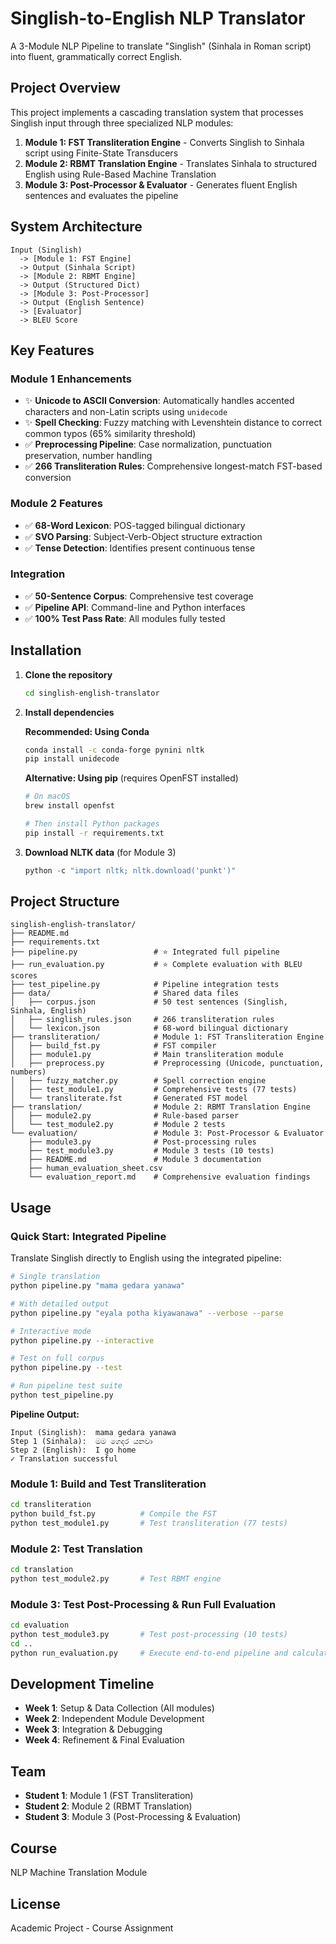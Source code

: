 # Singlish-to-English NLP Translator

A 3-Module NLP Pipeline to translate "Singlish" (Sinhala in Roman script) into fluent, grammatically correct English.

## Project Overview

This project implements a cascading translation system that processes Singlish input through three specialized NLP modules:

1. **Module 1: FST Transliteration Engine** - Converts Singlish to Sinhala script using Finite-State Transducers
2. **Module 2: RBMT Translation Engine** - Translates Sinhala to structured English using Rule-Based Machine Translation
3. **Module 3: Post-Processor & Evaluator** - Generates fluent English sentences and evaluates the pipeline

## System Architecture

```
Input (Singlish) 
  -> [Module 1: FST Engine] 
  -> Output (Sinhala Script)
  -> [Module 2: RBMT Engine] 
  -> Output (Structured Dict)
  -> [Module 3: Post-Processor] 
  -> Output (English Sentence)
  -> [Evaluator] 
  -> BLEU Score
```

## Key Features

### Module 1 Enhancements
- ✨ **Unicode to ASCII Conversion**: Automatically handles accented characters and non-Latin scripts using `unidecode`
- ✨ **Spell Checking**: Fuzzy matching with Levenshtein distance to correct common typos (65% similarity threshold)
- ✅ **Preprocessing Pipeline**: Case normalization, punctuation preservation, number handling
- ✅ **266 Transliteration Rules**: Comprehensive longest-match FST-based conversion

### Module 2 Features
- ✅ **68-Word Lexicon**: POS-tagged bilingual dictionary
- ✅ **SVO Parsing**: Subject-Verb-Object structure extraction
- ✅ **Tense Detection**: Identifies present continuous tense

### Integration
- ✅ **50-Sentence Corpus**: Comprehensive test coverage
- ✅ **Pipeline API**: Command-line and Python interfaces
- ✅ **100% Test Pass Rate**: All modules fully tested

## Installation

1. **Clone the repository**
   ```bash
   cd singlish-english-translator
   ```

2. **Install dependencies**
   
   **Recommended: Using Conda**
   ```bash
   conda install -c conda-forge pynini nltk
   pip install unidecode
   ```
   
   **Alternative: Using pip** (requires OpenFST installed)
   ```bash
   # On macOS
   brew install openfst
   
   # Then install Python packages
   pip install -r requirements.txt
   ```

3. **Download NLTK data** (for Module 3)
   ```python
   python -c "import nltk; nltk.download('punkt')"
   ```

## Project Structure

```
singlish-english-translator/
├── README.md
├── requirements.txt
├── pipeline.py                 # ⭐ Integrated full pipeline
├── run_evaluation.py           # ⭐ Complete evaluation with BLEU scores
├── test_pipeline.py            # Pipeline integration tests
├── data/                       # Shared data files
│   ├── corpus.json             # 50 test sentences (Singlish, Sinhala, English)
│   ├── singlish_rules.json     # 266 transliteration rules
│   └── lexicon.json            # 68-word bilingual dictionary
├── transliteration/            # Module 1: FST Transliteration Engine
│   ├── build_fst.py            # FST compiler
│   ├── module1.py              # Main transliteration module
│   ├── preprocess.py           # Preprocessing (Unicode, punctuation, numbers)
│   ├── fuzzy_matcher.py        # Spell correction engine
│   ├── test_module1.py         # Comprehensive tests (77 tests)
│   └── transliterate.fst       # Generated FST model
├── translation/                # Module 2: RBMT Translation Engine
│   ├── module2.py              # Rule-based parser
│   └── test_module2.py         # Module 2 tests
└── evaluation/                 # Module 3: Post-Processor & Evaluator
    ├── module3.py              # Post-processing rules
    ├── test_module3.py         # Module 3 tests (10 tests)
    ├── README.md               # Module 3 documentation
    ├── human_evaluation_sheet.csv
    └── evaluation_report.md    # Comprehensive evaluation findings
```

## Usage

### Quick Start: Integrated Pipeline

Translate Singlish directly to English using the integrated pipeline:

```bash
# Single translation
python pipeline.py "mama gedara yanawa"

# With detailed output
python pipeline.py "eyala potha kiyawanawa" --verbose --parse

# Interactive mode
python pipeline.py --interactive

# Test on full corpus
python pipeline.py --test

# Run pipeline test suite
python test_pipeline.py
```

**Pipeline Output:**
```
Input (Singlish):  mama gedara yanawa
Step 1 (Sinhala):  මම ගෙදර යනවා
Step 2 (English):  I go home
✓ Translation successful
```

### Module 1: Build and Test Transliteration

```bash
cd transliteration
python build_fst.py          # Compile the FST
python test_module1.py       # Test transliteration (77 tests)
```

### Module 2: Test Translation

```bash
cd translation
python test_module2.py       # Test RBMT engine
```

### Module 3: Test Post-Processing & Run Full Evaluation

```bash
cd evaluation
python test_module3.py       # Test post-processing (10 tests)
cd ..
python run_evaluation.py     # Execute end-to-end pipeline and calculate BLEU score
```

## Development Timeline

- **Week 1**: Setup & Data Collection (All modules)
- **Week 2**: Independent Module Development
- **Week 3**: Integration & Debugging
- **Week 4**: Refinement & Final Evaluation

## Team

- **Student 1**: Module 1 (FST Transliteration)
- **Student 2**: Module 2 (RBMT Translation)
- **Student 3**: Module 3 (Post-Processing & Evaluation)

## Course

NLP Machine Translation Module

## License

Academic Project - Course Assignment

